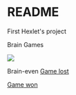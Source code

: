 # README

First Hexlet's project

Brain Games

<a href="https://codeclimate.com/github/codeclimate/codeclimate/maintainability"><img src="https://api.codeclimate.com/v1/badges/a99a88d28ad37a79dbf6/maintainability" /></a>

Brain-even
<a href="https://asciinema.org/connect/c37f5e47-20a8-4266-8acc-346027537ff1">Game lost</a>

<a href="https://asciinema.org/a/bPfPq4pEibblm5eo288as3y4r">Game won</a>
